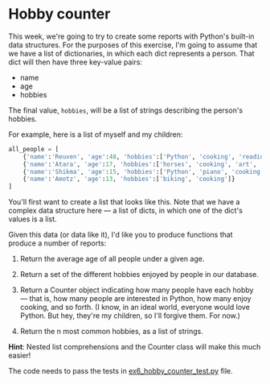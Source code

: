 # Hobby counter

This week, we're going to try to create some reports with Python's built-in data structures. For the purposes of this exercise, I'm going to assume that we have a list of dictionaries, in which each dict represents a person. That dict will then have three key-value pairs:

- name
- age
- hobbies

The final value, `hobbies`, will be a list of strings describing the person's hobbies.

For example, here is a list of myself and my children:

```python
all_people = [
    {'name':'Reuven', 'age':48, 'hobbies':['Python', 'cooking', 'reading']},
    {'name':'Atara', 'age':17, 'hobbies':['horses', 'cooking', 'art', 'reading']},
    {'name':'Shikma', 'age':15, 'hobbies':['Python', 'piano', 'cooking', 'reading']},
    {'name':'Amotz', 'age':13, 'hobbies':['biking', 'cooking']}
]
```

You'll first want to create a list that looks like this. Note that we have a complex data structure here — a list of dicts, in which one of the dict's values is a list.

Given this data (or data like it), I'd like you to produce functions that produce a number of reports:

1. Return the average age of all people under a given age.

2. Return a set of the different hobbies enjoyed by people in our database.

3. Return a Counter object indicating how many people have each hobby — that is, how many people are interested in Python, how many enjoy cooking, and so forth. (I know, in an ideal world, everyone would love Python. But hey, they're my children, so I'll forgive them. For now.)

4. Return the n most common hobbies, as a list of strings.

**Hint**: Nested list comprehensions and the Counter class will make this much easier!

The code needs to pass the tests in [ex6_hobby_counter_test.py](ex6_hobby_counter_test.py) file.
